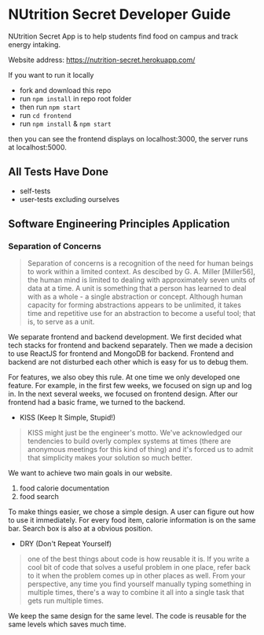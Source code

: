 # NUtrition Secret Developer Guide
NUtrition Secret App is to help students find food on campus and track energy intaking.

Website address: https://nutrition-secret.herokuapp.com/

If you want to run it locally
- fork and download this repo
- run `npm install` in repo root folder
- then run `npm start`
- run `cd frontend` 
- run `npm install` & `npm start`

then you can see the frontend displays on localhost:3000, the server runs at localhost:5000.

## All Tests Have Done

- self-tests
- user-tests excluding ourselves


## Software Engineering Principles Application

### Separation of Concerns
>Separation of concerns is a recognition of the need for human beings to work within a limited context. As descibed by G. A. Miller [Miller56], the human mind is limited to dealing with approximately seven units of data at a time. A unit is something that a person has learned to deal with as a whole - a single abstraction or concept. Although human capacity for forming abstractions appears to be unlimited, it takes time and repetitive use for an abstraction to become a useful tool; that is, to serve as a unit.

  We separate frontend and backend development. We first decided what tech stacks for frontend and backend separately. Then we made a decision to use ReactJS for frontend and MongoDB for backend. Frontend and backend are not disturbed each other which is easy for us to debug them.

  For features, we also obey this rule. At one time we only developed one feature. For example, in the first few weeks, we focused on sign up and log in. In the next several weeks, we focused on frontend design. After our frontend had a basic frame, we turned to the backend.

- KISS (Keep It Simple, Stupid!)
> KISS might just be the engineer's motto. We've acknowledged our tendencies to build overly complex systems at times (there are anonymous meetings for this kind of thing) and it's forced us to admit that simplicity makes your solution so much better.

  We want to achieve two main goals in our website.
 1. food calorie documentation
 2. food search

  To make things easier, we chose a simple design. A user can figure out how to use it immediately. For every food item, calorie information is on the same bar. Search box is also at a obvious position.

- DRY (Don't Repeat Yourself)
> one of the best things about code is how reusable it is. If you write a cool bit of code that solves a useful problem in one place, refer back to it when the problem comes up in other places as well. From your perspective, any time you find yourself manually typing something in multiple times, there's a way to combine it all into a single task that gets run multiple times.

  We keep the same design for the same level. The code is reusable for the same levels which saves much time.





